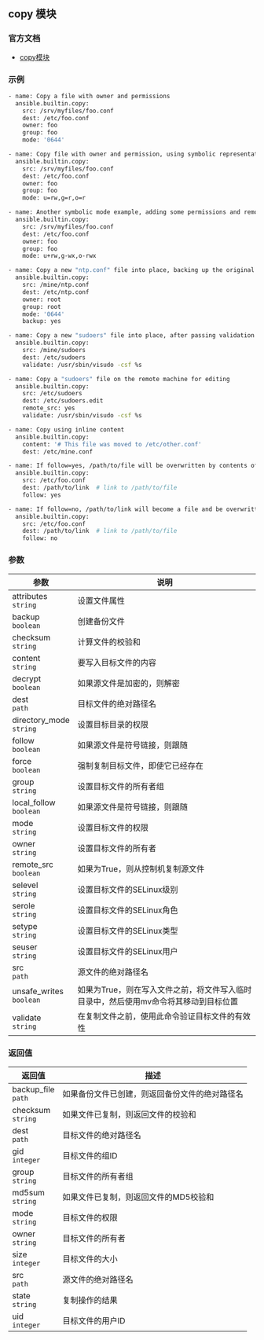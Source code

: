 ## copy 模块

### 官方文档
  - [copy模块](https://docs.ansible.com/ansible/latest/collections/ansible/builtin/copy_module.html)

### 示例
```bash
- name: Copy a file with owner and permissions
  ansible.builtin.copy:
    src: /srv/myfiles/foo.conf
    dest: /etc/foo.conf
    owner: foo
    group: foo
    mode: '0644'

- name: Copy file with owner and permission, using symbolic representation
  ansible.builtin.copy:
    src: /srv/myfiles/foo.conf
    dest: /etc/foo.conf
    owner: foo
    group: foo
    mode: u=rw,g=r,o=r

- name: Another symbolic mode example, adding some permissions and removing others
  ansible.builtin.copy:
    src: /srv/myfiles/foo.conf
    dest: /etc/foo.conf
    owner: foo
    group: foo
    mode: u+rw,g-wx,o-rwx

- name: Copy a new "ntp.conf" file into place, backing up the original if it differs from the copied version
  ansible.builtin.copy:
    src: /mine/ntp.conf
    dest: /etc/ntp.conf
    owner: root
    group: root
    mode: '0644'
    backup: yes

- name: Copy a new "sudoers" file into place, after passing validation with visudo
  ansible.builtin.copy:
    src: /mine/sudoers
    dest: /etc/sudoers
    validate: /usr/sbin/visudo -csf %s

- name: Copy a "sudoers" file on the remote machine for editing
  ansible.builtin.copy:
    src: /etc/sudoers
    dest: /etc/sudoers.edit
    remote_src: yes
    validate: /usr/sbin/visudo -csf %s

- name: Copy using inline content
  ansible.builtin.copy:
    content: '# This file was moved to /etc/other.conf'
    dest: /etc/mine.conf

- name: If follow=yes, /path/to/file will be overwritten by contents of foo.conf
  ansible.builtin.copy:
    src: /etc/foo.conf
    dest: /path/to/link  # link to /path/to/file
    follow: yes

- name: If follow=no, /path/to/link will become a file and be overwritten by contents of foo.conf
  ansible.builtin.copy:
    src: /etc/foo.conf
    dest: /path/to/link  # link to /path/to/file
    follow: no
```

### 参数
| 参数                       | 说明                              |
|--------------------------|---------------------------------|
| attributes <br> `string` |设置文件属性|
| backup <br> `boolean`    |创建备份文件|
| checksum <br> `string`    |计算文件的校验和|
| content <br> `string`     |要写入目标文件的内容|
|decrypt <br> `boolean`     |如果源文件是加密的，则解密|
|dest <br> `path`           |目标文件的绝对路径名|
|directory_mode <br> `string`|设置目标目录的权限|
|follow <br> `boolean`      |如果源文件是符号链接，则跟随|
|force <br> `boolean`       |强制复制目标文件，即使它已经存在|
|group <br> `string`        |设置目标文件的所有者组|
|local_follow <br> `boolean`|如果源文件是符号链接，则跟随|
|mode <br> `string`         |设置目标文件的权限|
|owner <br> `string`        |设置目标文件的所有者|
|remote_src <br> `boolean`  |如果为True，则从控制机复制源文件|
|selevel <br> `string`      |设置目标文件的SELinux级别|
|serole <br> `string`       |设置目标文件的SELinux角色|
|setype <br> `string`       |设置目标文件的SELinux类型|
|seuser <br> `string`       |设置目标文件的SELinux用户|
|src <br> `path`            |源文件的绝对路径名|
|unsafe_writes <br> `boolean`|如果为True，则在写入文件之前，将文件写入临时目录中，然后使用mv命令将其移动到目标位置|
|validate <br> `string`     |在复制文件之前，使用此命令验证目标文件的有效性|

### 返回值
| 返回值                     | 描述 |
|-------------------------|------|
| backup_file <br> `path` |如果备份文件已创建，则返回备份文件的绝对路径名|
| checksum <br> `string`  |如果文件已复制，则返回文件的校验和|
| dest <br> `path`        |目标文件的绝对路径名|
| gid <br> `integer`      |目标文件的组ID|
| group <br> `string`     |目标文件的所有者组|
| md5sum <br> `string`    |如果文件已复制，则返回文件的MD5校验和|
| mode <br> `string`      |目标文件的权限|
| owner <br> `string`     |目标文件的所有者|
| size <br> `integer`     |目标文件的大小|
| src <br> `path`         |源文件的绝对路径名|
| state <br> `string`     |复制操作的结果|
| uid <br> `integer`      |目标文件的用户ID|
